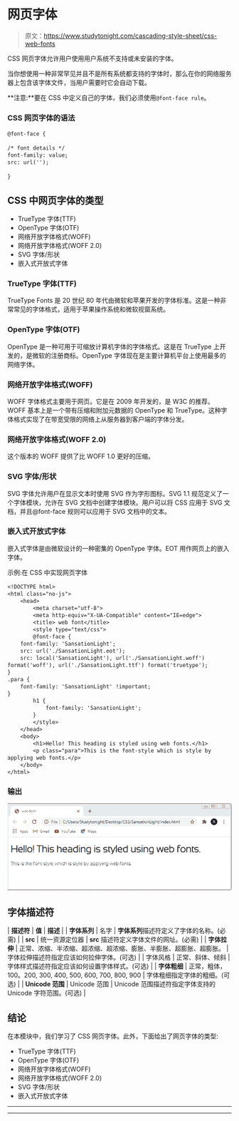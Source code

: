 # 网页字体

> 原文：<https://www.studytonight.com/cascading-style-sheet/css-web-fonts>

CSS 网页字体允许用户使用用户系统不支持或未安装的字体。

当你想使用一种非常罕见并且不是所有系统都支持的字体时，那么在你的网络服务器上包含该字体文件，当用户需要时它会自动下载。

**注意:**要在 CSS 中定义自己的字体，我们必须使用`@font-face rule`。

### CSS 网页字体的语法

```
@font-face {

/* font details */
font-family: value;
src: url('');

}
```

## CSS 中网页字体的类型

*   TrueType 字体(TTF)
*   OpenType 字体(OTF)
*   网络开放字体格式(WOFF)
*   网络开放字体格式(WOFF 2.0)
*   SVG 字体/形状
*   嵌入式开放式字体

### TrueType 字体(TTF)

TrueType Fonts 是 20 世纪 80 年代由微软和苹果开发的字体标准。这是一种非常常见的字体格式，适用于苹果操作系统和微软视窗系统。

### OpenType 字体(OTF)

OpenType 是一种可用于可缩放计算机字体的字体格式。这是在 TrueType 上开发的，是微软的注册商标。OpenType 字体现在是主要计算机平台上使用最多的网络字体。

### 网络开放字体格式(WOFF)

WOFF 字体格式主要用于网页。它是在 2009 年开发的，是 W3C 的推荐。WOFF 基本上是一个带有压缩和附加元数据的 OpenType 和 TrueType。这种字体格式实现了在带宽受限的网络上从服务器到客户端的字体分发。

### 网络开放字体格式(WOFF 2.0)

这个版本的 WOFF 提供了比 WOFF 1.0 更好的压缩。

### SVG 字体/形状

SVG 字体允许用户在显示文本时使用 SVG 作为字形图标。SVG 1.1 规范定义了一个字体模块，允许在 SVG 文档中创建字体模块。用户可以将 CSS 应用于 SVG 文档，并且@font-face 规则可以应用于 SVG 文档中的文本。

### 嵌入式开放式字体

嵌入式字体是由微软设计的一种密集的 OpenType 字体。EOT 用作网页上的嵌入字体。

示例:在 CSS 中实现网页字体

```
<!DOCTYPE html>
<html class="no-js">
    <head>
        <meta charset="utf-8">
        <meta http-equiv="X-UA-Compatible" content="IE=edge">
        <title> web font</title>
        <style type="text/css">
		@font-face {
    font-family: 'SansationLight';
    src: url('./SansationLight.eot');
    src: local('SansationLight'), url('./SansationLight.woff') format('woff'), url('./SansationLight.ttf') format('truetype');
}
.para {
    font-family: 'SansationLight' !important;
}
		h1 {
			font-family: 'SansationLight';
		}
		</style>
    </head>
    <body>
        <h1>Hello! This heading is styled using web fonts.</h1>
    	<p class="para">This is the font-style which is style by applying web fonts.</p>
    </body>
</html>
```

### 输出

![](img/63d00fa5304051eb4c8733d51bd2f589.png)

## 字体描述符

| **描述符** | **值** | **描述** |
| **字体系列** | 名字 | **字体系列**描述符定义了字体的名称。(必需) |
| **src** | 统一资源定位器 | **src** 描述符定义字体文件的网址。(必需) |
| **字体拉伸** | 正常、浓缩、半浓缩、超浓缩、超浓缩、膨胀、半膨胀、超膨胀、超膨胀。 | 字体拉伸描述符指定应该如何拉伸字体。(可选) |
| 字体风格 | 正常、斜体、倾斜 | 字体样式描述符指定应该如何设置字体样式。(可选) |
| **字体粗细** | 正常，粗体，100。200, 300, 400, 500, 600, 700, 800, 900 | 字体粗细指定字体的粗细。(可选) |
| **Unicode 范围** | Unicode 范围 | Unicode 范围描述符指定字体支持的 Unicode 字符范围。(可选) |

## 结论

在本模块中，我们学习了 CSS 网页字体。此外，下面给出了网页字体的类型:

*   TrueType 字体(TTF)
*   OpenType 字体(OTF)
*   网络开放字体格式(WOFF)
*   网络开放字体格式(WOFF 2.0)
*   SVG 字体/形状
*   嵌入式开放式字体

* * *

* * *